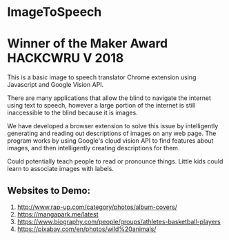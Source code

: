# ImageToSpeech
# Winner of the Maker Award HACKCWRU V 2018

This is a basic image to speech translator Chrome extension using Javascript and Google Vision API.

There are many applications that allow the blind to navigate the internet using text to speech, however a large portion of the internet is still inaccessible to the blind because it is images.

We have developed a browser extension to solve this issue by intelligently generating and reading out descriptions of images on any web page. The program works by using Google's cloud vision API to find features about images, and then intelligently creating descriptions for them.

Could potentially teach people to read or pronounce things. Little kids could learn to associate images with labels.

## Websites to Demo:
1. http://www.rap-up.com/category/photos/album-covers/ 
2. https://mangapark.me/latest
3. https://www.biography.com/people/groups/athletes-basketball-players
4. https://pixabay.com/en/photos/wild%20animals/
